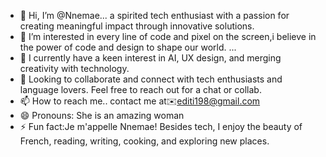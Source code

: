 - 👋 Hi, I’m @Nnemae... a spirited tech enthusiast with a passion for creating meaningful impact through innovative solutions.
- 👀 I’m interested in every line of code and pixel on the screen,i believe in the power of code and design to shape our world.  ...
- 🌱 I currently have a keen interest in AI, UX design, and merging creativity with technology. 
- 💞️ Looking to collaborate and connect with tech enthusiasts and language lovers. Feel free to reach out for a chat or collab. 
- 📫 How to reach me.. contact me at✉️editi198@gmail.com
- 😄 Pronouns: She is an amazing woman
- ⚡ Fun fact:Je m'appelle Nnemae! Besides tech, I enjoy the beauty of French, reading, writing, cooking, and exploring new places.

<!---
Nnemae/Nnemae is a ✨ special ✨ repository because its `README.md` (this file) appears on your GitHub profile.
You can click the Preview link to take a look at your changes.
--->
